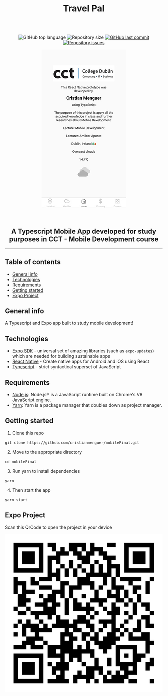 <h1 align="center">Travel Pal</h1>
<br />
<br />

<p align="center">
  <img alt="GitHub top language" src="https://img.shields.io/github/languages/top/cristianmenguer/mobileFinal?color=red">

  <img alt="Repository size" src="https://img.shields.io/github/repo-size/cristianmenguer/mobileFinal?color=blue">

  <a href="https://github.com/cristianmenguer/mobileFinal/commits/master">
    <img alt="GitHub last commit" src="https://img.shields.io/github/last-commit/cristianmenguer/mobileFinal?color=orange">
  </a>

  <a href="https://github.com/cristianmenguer/mobileFinal/issues">
    <img alt="Repository issues" src="https://img.shields.io/github/issues/cristianmenguer/mobileFinal?color=green">
  </a>
</p>

<p align="center">
    <img alt="Home Screen" src="https://github.com/CristianMenguer/mobileFinal/blob/master/assets/Home.jpg">
</p>

<br />

<h2 align="center">A Typescript Mobile App developed for study purposes in CCT - Mobile Development course</h2>

<hr />

## Table of contents
* [General info](#general-info)
* [Technologies](#technologies)
* [Requirements](#requirements)
* [Getting started](#getting-started)
* [Expo Project](#expo-project)

## General info

A Typescript and Expo app built to study mobile development!

## Technologies

- [Expo SDK](https://github.com/expo/expo) - universal set of amazing libraries (such as `expo-updates`) which are needed for building sustainable apps
- [React Native](https://reactnative.dev/) - Create native apps for Android and iOS using React
- [Typescript](https://www.typescriptlang.org/) - strict syntactical superset of JavaScript

## Requirements

- [Node.js](https://nodejs.org/): Node.js® is a JavaScript runtime built on Chrome's V8 JavaScript engine.
- [Yarn](https://yarnpkg.com/): Yarn is a package manager that doubles down as project manager.

## Getting started

1. Clone this repo
```
git clone https://github.com/cristianmenguer/mobileFinal.git
```

2. Move to the appropriate directory
```
cd mobileFinal
```

3. Run yarn to install dependencies
```
yarn
```

4. Then start the app
```
yarn start
```

## Expo Project

Scan this QrCode to open the project in your device

<p align="center">
    <img alt="QrCode" src="https://github.com/CristianMenguer/mobileFinal/blob/master/assets/qrcode.png">
</p>
